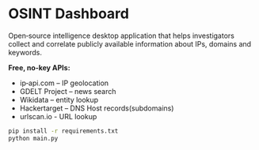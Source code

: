 # OSINT Dashboard

Open‑source intelligence desktop application that helps investigators collect
and correlate publicly available information about IPs, domains and keywords.

**Free, no‑key APIs:**
* ip‑api.com – IP geolocation
* GDELT Project – news search
* Wikidata – entity lookup
* Hackertarget – DNS Host records(subdomains)
* urlscan.io - URL lookup

```bash
pip install -r requirements.txt
python main.py
```
